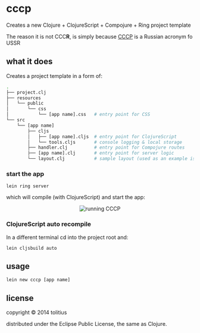 # cccp

Creates a new Clojure + ClojureScript + Compojure + Ring project template

The reason it is not CCC<b>R</b>, is simply because [CCCP](http://en.wikipedia.org/wiki/Soviet_Union) is a Russian acronym fo USSR 

## what it does

Creates a project template in a form of:

```bash
.
├── project.clj
├── resources
│   └── public
│       └── css
│           └── [app name].css   # entry point for CSS
└── src
    └── [app name]
        ├── cljs
        │   ├── [app name].cljs  # entry point for ClojureScript
        │   └── tools.cljs       # console logging & local storage
        ├── handler.clj          # entry point for Compojure routes
        ├── [app name].clj       # entry point for server logic
        └── layout.clj           # sample layout (used as an example is "handler.clj")
```

### start the app

```
lein ring server
```

which will compile (with ClojureScript) and start the app:

<p align="center">
  <img src="https://github.com/tolitius/cccp/raw/master/docs/cccp-run.png" alt="running CCCP"/>
</p>

### ClojureScript auto recompile

In a different terminal cd into the project root and:

```
lein cljsbuild auto
```

## usage

```
lein new cccp [app name]
```

## license

copyright © 2014 tolitius

distributed under the Eclipse Public License, the same as Clojure.
